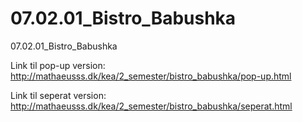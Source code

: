 # 07.02.01_Bistro_Babushka
07.02.01_Bistro_Babushka


Link til pop-up version:
http://mathaeusss.dk/kea/2_semester/bistro_babushka/pop-up.html




Link til seperat version:
http://mathaeusss.dk/kea/2_semester/bistro_babushka/seperat.html